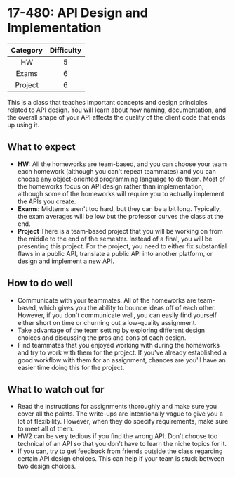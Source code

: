 # 17-480: API Design and Implementation

| Category | Difficulty |
| :------: | :--------: |
|    HW    |     5      |
|  Exams   |     6      |
| Project  |     6      |

This is a class that teaches important concepts and design principles related to API design. You will learn about how naming, documentation, and the overall shape of your API affects the quality of the client code that ends up using it.

## What to expect

- **HW:** All the homeworks are team-based, and you can choose your team each homework (although you can't repeat teammates) and you can choose any object-oriented programming language to do them. Most of the homeworks focus on API design rather than implementation, although some of the homeworks will require you to actually implement the APIs you create. 
- **Exams:** Midterms aren't too hard, but they can be a bit long. Typically, the exam averages will be low but the professor curves the class at the end.
- **Project** There is a team-based project that you will be working on from the middle to the end of the semester. Instead of a final, you will be presenting this project. For the project, you need to either fix substantial flaws in a public API, translate a public API into another platform, or design and implement a new API.

## How to do well

- Communicate with your teammates. All of the homeworks are team-based, which gives you the ability to bounce ideas off of each other. However, if you don't communicate well, you can easily find yourself either short on time or churning out a low-quality assignment.
- Take advantage of the team setting by exploring different design choices and discussing the pros and cons of each design.
- Find teammates that you enjoyed working with during the homeworks and try to work with them for the project. If you've already established a good workflow with them for an assignment, chances are you'll have an easier time doing this for the project.

## What to watch out for

- Read the instructions for assignments thoroughly and make sure you cover all the points. The write-ups are intentionally vague to give you a lot of flexibility. However, when they do specify requirements, make sure to meet all of them.
- HW2 can be very tedious if you find the wrong API. Don't choose too technical of an API so that you don't have to learn the niche topics for it.
- If you can, try to get feedback from friends outside the class regarding certain API design choices. This can help if your team is stuck between two design choices.